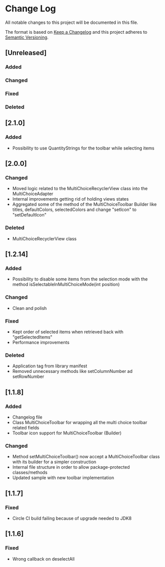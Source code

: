 # Change Log
All notable changes to this project will be documented in this file.

The format is based on [Keep a Changelog](http://keepachangelog.com/)
and this project adheres to [Semantic Versioning](http://semver.org/).

## [Unreleased]
### Added
### Changed
### Fixed
### Deleted

## [2.1.0]
### Added
- Possibility to use QuantityStrings for the toolbar while selecting items

## [2.0.0]
### Changed
- Moved logic related to the MultiChoiceRecyclerView class into the MultiChoiceAdapter
- Internal improvements getting rid of holding views states
- Aggregated some of the method of the MultiChoiceToolbar Builder like titles, defaultColors, selectedColors and change "setIcon" to "setDefaultIcon"

### Deleted
- MultiChoiceRecyclerView class

## [1.2.14]
### Added
- Possibility to disable some items from the selection mode with the method isSelectableInMultiChoiceMode(int position)

### Changed
- Clean and polish

### Fixed
- Kept order of selected items when retrieved back with "getSelectedItems"
- Performance improvements

### Deleted
- Application tag from library manifest
- Removed unnecessary methods like setColumnNumber ad setRowNumber

## [1.1.8]
### Added
- Changelog file
- Class MultiChoiceToolbar for wrapping all the multi choice toolbar related fields
- Toolbar icon support for MultiChoiceToolbar (Builder)

### Changed
- Method setMultiChoiceToolbar() now accept a MultiChoiceToolbar class with its builder for a simpler construction
- Internal file structure in order to allow package-protected classes/methods
- Updated sample with new toolbar implementation

## [1.1.7]
### Fixed
- Circle CI build failing because of upgrade needed to JDK8

## [1.1.6]
### Fixed
- Wrong callback on deselectAll
